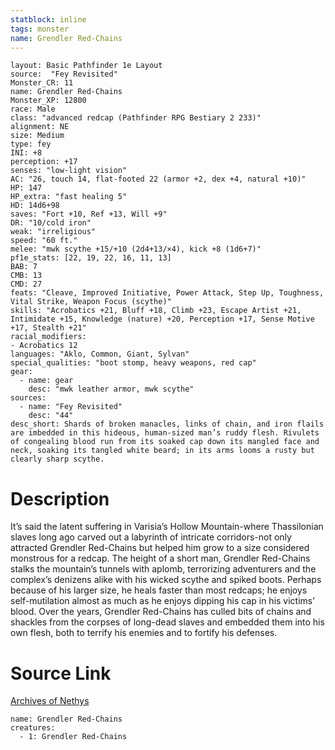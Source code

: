 ```yaml
---
statblock: inline
tags: monster
name: Grendler Red-Chains
---
```

```statblock
layout: Basic Pathfinder 1e Layout
source:  "Fey Revisited"
Monster_CR: 11
name: Grendler Red-Chains
Monster_XP: 12800
race: Male
class: "advanced redcap (Pathfinder RPG Bestiary 2 233)"
alignment: NE
size: Medium
type: fey
INI: +8
perception: +17
senses: "low-light vision"
AC: "26, touch 14, flat-footed 22 (armor +2, dex +4, natural +10)"
HP: 147
HP_extra: "fast healing 5"
HD: 14d6+98
saves: "Fort +10, Ref +13, Will +9"
DR: "10/cold iron"
weak: "irreligious"
speed: "60 ft."
melee: "mwk scythe +15/+10 (2d4+13/×4), kick +8 (1d6+7)"
pf1e_stats: [22, 19, 22, 16, 11, 13]
BAB: 7
CMB: 13
CMD: 27
feats: "Cleave, Improved Initiative, Power Attack, Step Up, Toughness, Vital Strike, Weapon Focus (scythe)"
skills: "Acrobatics +21, Bluff +18, Climb +23, Escape Artist +21, Intimidate +15, Knowledge (nature) +20, Perception +17, Sense Motive +17, Stealth +21"
racial_modifiers:
- Acrobatics 12
languages: "Aklo, Common, Giant, Sylvan"
special_qualities: "boot stomp, heavy weapons, red cap"
gear:
  - name: gear
    desc: "mwk leather armor, mwk scythe"
sources:
  - name: "Fey Revisited"
    desc: "44"
desc_short: Shards of broken manacles, links of chain, and iron flails are imbedded in this hideous, human-sized man’s ruddy flesh. Rivulets of congealing blood run from its soaked cap down its mangled face and neck, soaking its tangled white beard; in its arms looms a rusty but clearly sharp scythe. 
```
# Description
It’s said the latent suffering in Varisia’s Hollow Mountain-where Thassilonian slaves long ago carved out a labyrinth of intricate corridors-not only attracted Grendler Red-Chains but helped him grow to a size considered monstrous for a redcap. The height of a short man, Grendler Red-Chains stalks the mountain’s tunnels with aplomb, terrorizing adventurers and the complex’s denizens alike with his wicked scythe and spiked boots. Perhaps because of his larger size, he heals faster than most redcaps; he enjoys self-mutilation almost as much as he enjoys dipping his cap in his victims’ blood. Over the years, Grendler Red-Chains has culled bits of chains and shackles from the corpses of long-dead slaves and embedded them into his own flesh, both to terrify his enemies and to fortify his defenses.
# Source Link
[Archives of Nethys](https://aonprd.com/MonsterDisplay.aspx?ItemName=Grendler%20Red-Chains)
```encounter-table
name: Grendler Red-Chains
creatures:
  - 1: Grendler Red-Chains
```
